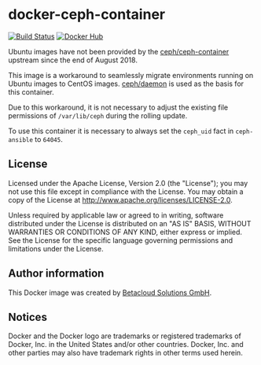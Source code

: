 # docker-ceph-container

[![Build Status](https://travis-ci.org/osism/docker-ceph-container.svg?branch=master)](https://travis-ci.org/osism/docker-ceph-container)
[![Docker Hub](https://img.shields.io/badge/Docker%20Hub-osism%2Fceph--daemon-blue.svg)](https://hub.docker.com/r/osism/ceph-daemon/)

Ubuntu images have not been provided by the [ceph/ceph-container](https://github.com/ceph/ceph-container)
upstream since the end of August 2018.

This image is a workaround to seamlessly migrate environments running on
Ubuntu images to CentOS images. [ceph/daemon](https://hub.docker.com/r/ceph/daemon/)
is used as the basis for this container.

Due to this workaround, it is not necessary to adjust the existing file
permissions of ``/var/lib/ceph`` during the rolling update.

To use this container it is necessary to always set the ``ceph_uid`` fact in
``ceph-ansible`` to ``64045``.

License
-------

Licensed under the Apache License, Version 2.0 (the "License");
you may not use this file except in compliance with the License.
You may obtain a copy of the License at http://www.apache.org/licenses/LICENSE-2.0.

Unless required by applicable law or agreed to in writing, software
distributed under the License is distributed on an "AS IS" BASIS,
WITHOUT WARRANTIES OR CONDITIONS OF ANY KIND, either express or implied.
See the License for the specific language governing permissions and
limitations under the License.

Author information
------------------

This Docker image was created by [Betacloud Solutions GmbH](https://www.betacloud-solutions.de).

Notices
-------

Docker and the Docker logo are trademarks or registered trademarks of Docker, Inc. in the
United States and/or other countries. Docker, Inc. and other parties may also have trademark
rights in other terms used herein.
